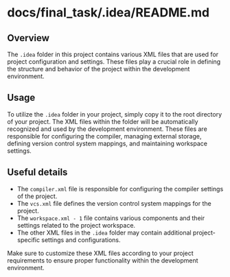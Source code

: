 # docs/final_task/.idea/README.md

## Overview
The `.idea` folder in this project contains various XML files that are used for project configuration and settings. These files play a crucial role in defining the structure and behavior of the project within the development environment.

## Usage
To utilize the `.idea` folder in your project, simply copy it to the root directory of your project. The XML files within the folder will be automatically recognized and used by the development environment. These files are responsible for configuring the compiler, managing external storage, defining version control system mappings, and maintaining workspace settings.

## Useful details
- The `compiler.xml` file is responsible for configuring the compiler settings of the project.
- The `vcs.xml` file defines the version control system mappings for the project.
- The `workspace.xml - 1` file contains various components and their settings related to the project workspace.
- The other XML files in the `.idea` folder may contain additional project-specific settings and configurations.

Make sure to customize these XML files according to your project requirements to ensure proper functionality within the development environment.
